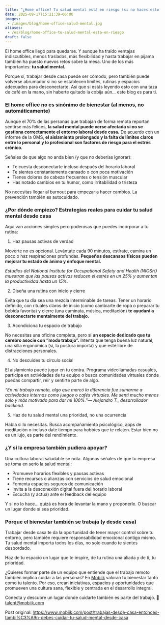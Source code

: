 ```yaml
---
title: "¿Home office? Tu salud mental está en riesgo (si no haces esto)"
date: 2025-09-17T15:21:39-06:00
images:
 - /images/blog/home-office-salud-mental.jpg
aliases:
 - /es/blog/home-office-tu-salud-mental-esta-en-riesgo
draft: false
---
```


El home office llegó para quedarse. Y aunque ha traído ventajas indiscutibles, menos traslados, más flexibilidad y hasta trabajar en pijama también ha puesto nuevos retos sobre la mesa. Uno de los más importantes: **tu salud mental.**

Porque sí, trabajar desde casa puede ser cómodo, pero también puede volverse abrumador si no se establecen límites, rutinas y espacios adecuados para desconectarte. Así que si estás leyendo esto con una taza de café en la mano, sin haberte quitado la cobija aún… este blog es para ti.

### El home office no es sinónimo de bienestar (al menos, no automáticamente)

Aunque el 70% de las personas que trabajan de forma remota reportan sentirse más felices, **la salud mental puede verse afectada si no se gestiona correctamente el entorno laboral desde casa.** De acuerdo con un informe de la OMS, **el aislamiento prolongado y la falta de límites claros entre lo personal y lo profesional son factores de riesgo para el estrés crónico.**

Señales de que algo no anda bien (y que no deberías ignorar):

* Te cuesta desconectarte incluso después del horario laboral
* Te sientes constantemente cansado o con poca motivación
* Tienes dolores de cabeza frecuentes o tensión muscular
* Has notado cambios en tu humor, como irritabilidad o tristeza

No necesitas llegar al burnout para empezar a hacer cambios. La prevención también es autocuidado.

### ¿Por dónde empiezo? Estrategias reales para cuidar tu salud mental desde casa

Aquí van acciones simples pero poderosas que puedes incorporar a tu rutina:

1. Haz pausas activas de verdad

Moverte no es opcional. Levántate cada 90 minutos, estírate, camina un poco o haz respiraciones profundas. **Pequeños descansos físicos pueden mejorar tu estado de ánimo y enfoque mental.**

*Estudios del National Institute for Occupational Safety and Health (NIOSH) muestran que las pausas activas reducen el estrés en un 25% y aumentan la productividad hasta un 15%.*

2. Diseña una rutina con inicio y cierre

Evita que tu día sea una mezcla interminable de tareas. Tener un horario definido, con rituales claros de inicio (como cambiarte de ropa o preparar tu bebida favorita) y cierre (una caminata, música, meditación) **te ayudará a desconectarte mentalmente del trabajo.**

3. Acondiciona tu espacio de trabajo

No necesitas una oficina completa, pero sí **un espacio dedicado que tu cerebro asocie con “modo trabajo”.** Intenta que tenga buena luz natural, una silla ergonómica (sí, la postura importa) y que esté libre de distracciones personales.

4. No descuides tu círculo social

El aislamiento puede jugar en tu contra. Programa videollamadas casuales, participa en actividades de tu equipo o busca comunidades virtuales donde puedas compartir, reír y sentirte parte de algo.

*“En mi trabajo remoto, algo que marcó la diferencia fue sumarme a actividades internas como juegos o cafés virtuales. Me sentí mucho menos solo y más motivado para dar mi 100%.”— Alejandro T., desarrollador backend.*

5. Haz de tu salud mental una prioridad, no una ocurrencia

Habla si lo necesitas. Busca acompañamiento psicológico, apps de meditación o incluso date tiempo para hobbies que te relajen. Estar bien no es un lujo, es parte del rendimiento.

### ¿Y si la empresa también pudiera apoyar?

Una cultura laboral saludable se nota. Algunas señales de que tu empresa se toma en serio la salud mental:

* Promueve horarios flexibles y pausas activas
* Tiene recursos o alianzas con servicios de salud emocional
* Fomenta espacios seguros de comunicación
* Invita a la desconexión digital fuera del horario laboral
* Escucha (y actúa) ante el feedback del equipo

Y si no lo hace… quizá es hora de levantar la mano y proponerlo. O buscar un lugar donde sí sea prioridad.

### Porque el bienestar también se trabaja (y desde casa)

Trabajar desde casa te da la oportunidad de tener mayor control sobre tu entorno, pero también requiere responsabilidad emocional contigo mismo. Tu salud mental importa todos los días, no solo cuando te sientes desbordado.

Haz de tu espacio un lugar que te inspire, de tu rutina una aliada y de ti, tu prioridad.

¿Quieres formar parte de un equipo que entiende que el trabajo remoto también implica cuidar a las personas? En [Mobiik](https://www.mobiik.com/) valoran tu bienestar tanto como tu talento. Por eso, crean iniciativas, espacios y oportunidades que promueven una cultura sana, flexible y centrada en el desarrollo integral.

Conecta y descubre un lugar donde cuidarte también es parte del trabajo.
📩 talent@mobiik.com

Post original: 
https://www.mobiik.com/post/trabajas-desde-casa-entonces-tambi%C3%A9n-debes-cuidar-tu-salud-mental-desde-casa